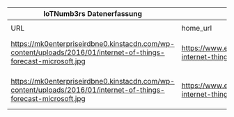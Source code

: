 |IoTNumb3rs Datenerfassung|||||||||||
| ---- | ---- | ---- | ---- | ---- | ---- | ---- | ---- | ---- | ---- | ---- |
||||||||||||
|URL|home_url|filename|device_class|device_count|market_class|market_volume|prognosis_year|publication_year|authorship_class|Dropbox folder|
|https://mk0enterpriseirdbne0.kinstacdn.com/wp-content/uploads/2016/01/internet-of-things-forecast-microsoft.jpg|https://www.enterpriseirregulars.com/104084/roundup-internet-things-forecasts-market-estimates-2015/|file2_internet-of-things-forecast-microsoft.jpg|||global revenue|4.59E+12|2018|2014|company|MariaMarg/20181217-1200|
|https://mk0enterpriseirdbne0.kinstacdn.com/wp-content/uploads/2016/01/internet-of-things-forecast-microsoft.jpg|https://www.enterpriseirregulars.com/104084/roundup-internet-things-forecasts-market-estimates-2015/|file2_internet-of-things-forecast-microsoft.jpg|||global revenue|2.29E+12|2014|2014|company|MariaMarg/20181217-1200|
